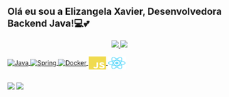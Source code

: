 ## Olá eu sou a Elizangela Xavier, Desenvolvedora Backend Java!💻💕

<div align="center">
  <a href="https://github.com/ElizangelaXavierS">
  <img height="150em" src="https://github-readme-stats.vercel.app/api?username=ElizangelaXavierS&show_icons=false&theme=github_dark&include_all_commits=true&count_private=true"/>
  <img height="150em" src="https://github-readme-stats.vercel.app/api/top-langs/?username=ElizangelaXavierS&layout=compact&langs_count=7&theme=github_dark"/>
</div>



<div style="display: inline_block"><br>
  <img align="center" alt="Java" height="35" width="45" src="https://cdn.jsdelivr.net/gh/devicons/devicon/icons/java/java-original.svg">
  <img align="center" alt="Spring" height="30" width="40"  src="https://cdn.jsdelivr.net/gh/devicons/devicon/icons/spring/spring-original.svg">
  <img align="center" alt="Docker" height="40" width="50" src="https://cdn.jsdelivr.net/gh/devicons/devicon/icons/docker/docker-original.svg" />
  <img align="center" alt="JavScript" height="30" width="40" src="https://raw.githubusercontent.com/devicons/devicon/master/icons/javascript/javascript-plain.svg">
 <img align="center" alt="React" height="30" width="40" src="https://raw.githubusercontent.com/devicons/devicon/master/icons/react/react-original.svg">
</div>
  
  ##
 
  <a href="https://www.linkedin.com/in/elizangelaxavier/" target="_blank"><img src="https://img.shields.io/badge/-LinkedIn-%230077B5?style=for-the-badge&logo=linkedin&logoColor=white" target="_blank"></a>
   <a href = "elizangelaxavier913@gmail.com"><img src="https://img.shields.io/badge/-Gmail-%23333?style=for-the-badge&logo=gmail&logoColor=white" target="_blank"></a>
</div>





